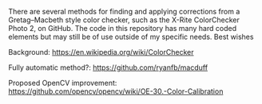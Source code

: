 There are several methods for finding and applying corrections from a Gretag–Macbeth style color checker, such as the X-Rite ColorChecker Photo 2, on GitHub. The code in this repository has many hard coded elements but may still be of use outside of my specific needs. Best wishes

Background:
https://en.wikipedia.org/wiki/ColorChecker

Fully automatic method?:
https://github.com/ryanfb/macduff

Proposed OpenCV improvement: https://github.com/opencv/opencv/wiki/OE-30.-Color-Calibration

